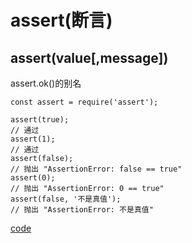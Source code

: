 # assert(断言)

## assert(value[,message])
assert.ok()的别名

```
const assert = require('assert');

assert(true);
// 通过
assert(1);
// 通过
assert(false);
// 抛出 "AssertionError: false == true"
assert(0);
// 抛出 "AssertionError: 0 == true"
assert(false, '不是真值');
// 抛出 "AssertionError: 不是真值"
```

[code](../codes/assert/assert.js)
